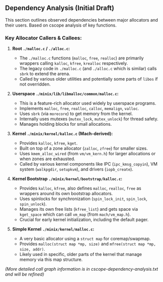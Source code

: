 ## Dependency Analysis (Initial Draft)

This section outlines observed dependencies between major allocators and their users.
Based on cscope analysis of key functions.

### Key Allocator Callers & Callees:

1.  **Root `./malloc.c` / `./alloc.c`:**
    *   The `./malloc.c` functions (`malloc`, `free`, `realloc`) are primarily wrappers calling `kalloc`, `kfree`, `krealloc` respectively.
    *   The legacy code in `./malloc.c` (and `./alloc.c` which is similar) calls `sbrk` to extend the arena.
    *   Called by various older utilities and potentially some parts of `libos` if not overridden.

2.  **Userspace `./minix/lib/libmalloc/common/malloc.c`:**
    *   This is a feature-rich allocator used widely by userspace programs.
    *   Implements `malloc`, `free`, `realloc`, `calloc`, `memalign`, `valloc`.
    *   Uses `sbrk` (via `morecore`) to get memory from the kernel.
    *   Internally uses mutexes (`mutex_lock`, `mutex_unlock`) for thread safety.
    *   Manages holding blocks for small allocations.

3.  **Kernel `./minix/kernel/kalloc.c` (Mach-derived):**
    *   Provides `kalloc`, `kfree`, `kget`.
    *   Built on top of a zone allocator (`zalloc`, `zfree`) for smaller sizes.
    *   Uses `kmem_alloc_wired` (from `vm/vm_kern.h`) for larger allocations or when zones are exhausted.
    *   Called by various kernel components like IPC (`ipc_kmsg_copyin`), VM system (`walkpgdir`, `setupkvm`), and drivers (`iopb_create`).

4.  **Kernel Bootstrap `./minix/kernel/bootstrap/kalloc.c`:**
    *   Provides `kalloc`, `kfree`, also defines `malloc`, `realloc`, `free` as wrappers around its own bootstrap allocators.
    *   Uses spinlocks for synchronization (`spin_lock_init`, `spin_lock`, `spin_unlock`).
    *   Manages its own free lists (`kfree_list`) and gets space via `kget_space` which can call `vm_map` (from `mach/vm_map.h`).
    *   Crucial for early kernel initialization, including the default pager.

5.  **Simple Kernel `./minix/kernel/malloc.c`:**
    *   A very basic allocator using a `struct map` for coremap/swapmap.
    *   Provides `malloc(struct map *mp, size)` and `mfree(struct map *mp, size, addr)`.
    *   Likely used in specific, older parts of the kernel that manage memory via this map structure.

*(More detailed call graph information is in cscope-dependency-analysis.txt and will be refined)*

